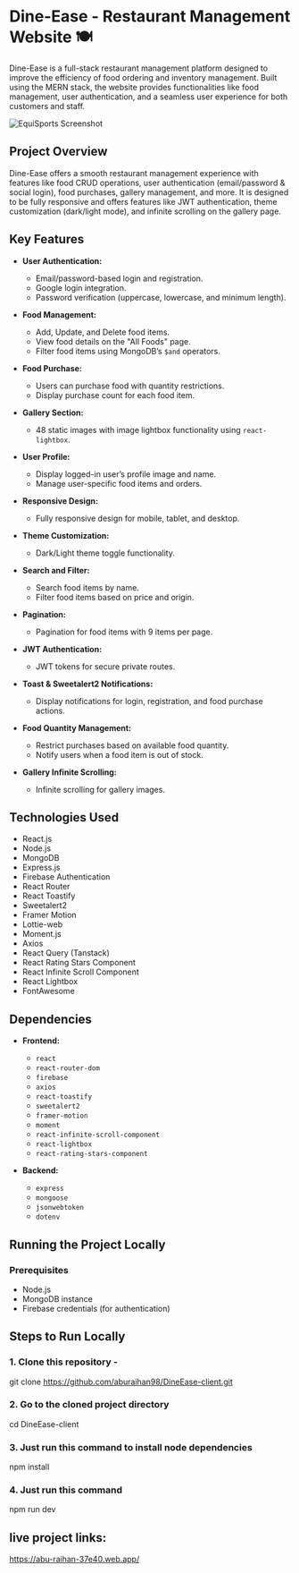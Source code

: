 # Dine-Ease - Restaurant Management Website 🍽️

Dine-Ease is a full-stack restaurant management platform designed to improve the efficiency of food ordering and inventory management. Built using the MERN stack, the website provides functionalities like food management, user authentication, and a seamless user experience for both customers and staff.

![EquiSports Screenshot](https://i.postimg.cc/CxDqmzsR/Screenshot-56.png)

## Project Overview

Dine-Ease offers a smooth restaurant management experience with features like food CRUD operations, user authentication (email/password & social login), food purchases, gallery management, and more. It is designed to be fully responsive and offers features like JWT authentication, theme customization (dark/light mode), and infinite scrolling on the gallery page.

## Key Features

- **User Authentication:**
  - Email/password-based login and registration.
  - Google login integration.
  - Password verification (uppercase, lowercase, and minimum length).

- **Food Management:**
  - Add, Update, and Delete food items.
  - View food details on the "All Foods" page.
  - Filter food items using MongoDB’s `$and` operators.

- **Food Purchase:**
  - Users can purchase food with quantity restrictions.
  - Display purchase count for each food item.

- **Gallery Section:**
  - 48 static images with image lightbox functionality using `react-lightbox`.

- **User Profile:**
  - Display logged-in user’s profile image and name.
  - Manage user-specific food items and orders.

- **Responsive Design:**
  - Fully responsive design for mobile, tablet, and desktop.

- **Theme Customization:**
  - Dark/Light theme toggle functionality.

- **Search and Filter:**
  - Search food items by name.
  - Filter food items based on price and origin.

- **Pagination:**
  - Pagination for food items with 9 items per page.

- **JWT Authentication:**
  - JWT tokens for secure private routes.

- **Toast & Sweetalert2 Notifications:**
  - Display notifications for login, registration, and food purchase actions.

- **Food Quantity Management:**
  - Restrict purchases based on available food quantity.
  - Notify users when a food item is out of stock.

- **Gallery Infinite Scrolling:**
  - Infinite scrolling for gallery images.

## Technologies Used

- React.js
- Node.js
- MongoDB
- Express.js
- Firebase Authentication
- React Router
- React Toastify
- Sweetalert2
- Framer Motion
- Lottie-web
- Moment.js
- Axios
- React Query (Tanstack)
- React Rating Stars Component
- React Infinite Scroll Component
- React Lightbox
- FontAwesome

## Dependencies

- **Frontend:**
  - `react`
  - `react-router-dom`
  - `firebase`
  - `axios`
  - `react-toastify`
  - `sweetalert2`
  - `framer-motion`
  - `moment`
  - `react-infinite-scroll-component`
  - `react-lightbox`
  - `react-rating-stars-component`

- **Backend:**
  - `express`
  - `mongoose`
  - `jsonwebtoken`
  - `dotenv`

## Running the Project Locally

### Prerequisites
- Node.js
- MongoDB instance
- Firebase credentials (for authentication)

## Steps to Run Locally

### 1. Clone this repository -
git clone https://github.com/aburaihan98/DineEase-client.git

### 2. Go to the cloned project directory
cd DineEase-client

### 3. Just run this command to install node dependencies
npm install

### 4. Just run this command
npm run dev

## live project links:
https://abu-raihan-37e40.web.app/
